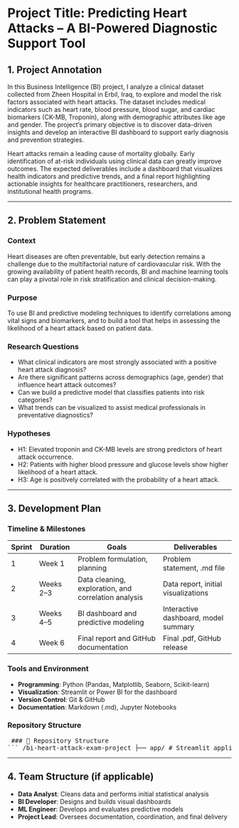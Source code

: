 # Project Title: Predicting Heart Attacks – A BI-Powered Diagnostic Support Tool

## 1. Project Annotation

In this Business Intelligence (BI) project, I analyze a clinical dataset collected from Zheen Hospital in Erbil, Iraq, to explore and model the risk factors associated with heart attacks. The dataset includes medical indicators such as heart rate, blood pressure, blood sugar, and cardiac biomarkers (CK-MB, Troponin), along with demographic attributes like age and gender. The project’s primary objective is to discover data-driven insights and develop an interactive BI dashboard to support early diagnosis and prevention strategies.

Heart attacks remain a leading cause of mortality globally. Early identification of at-risk individuals using clinical data can greatly improve outcomes. The expected deliverables include a dashboard that visualizes health indicators and predictive trends, and a final report highlighting actionable insights for healthcare practitioners, researchers, and institutional health programs.

---

## 2. Problem Statement

### Context
Heart diseases are often preventable, but early detection remains a challenge due to the multifactorial nature of cardiovascular risk. With the growing availability of patient health records, BI and machine learning tools can play a pivotal role in risk stratification and clinical decision-making.

### Purpose
To use BI and predictive modeling techniques to identify correlations among vital signs and biomarkers, and to build a tool that helps in assessing the likelihood of a heart attack based on patient data.

### Research Questions
- What clinical indicators are most strongly associated with a positive heart attack diagnosis?
- Are there significant patterns across demographics (age, gender) that influence heart attack outcomes?
- Can we build a predictive model that classifies patients into risk categories?
- What trends can be visualized to assist medical professionals in preventative diagnostics?

### Hypotheses
- H1: Elevated troponin and CK-MB levels are strong predictors of heart attack occurrence.
- H2: Patients with higher blood pressure and glucose levels show higher likelihood of a heart attack.
- H3: Age is positively correlated with the probability of a heart attack.

---

## 3. Development Plan

### Timeline & Milestones
| Sprint | Duration       | Goals                                                | Deliverables                         |
|--------|----------------|------------------------------------------------------|--------------------------------------|
| 1      | Week 1         | Problem formulation, planning                        | Problem statement, .md file          |
| 2      | Weeks 2–3      | Data cleaning, exploration, and correlation analysis | Data report, initial visualizations  |
| 3      | Weeks 4–5      | BI dashboard and predictive modeling                 | Interactive dashboard, model summary |
| 4      | Week 6         | Final report and GitHub documentation                | Final .pdf, GitHub release           |

### Tools and Environment
- **Programming**: Python (Pandas, Matplotlib, Seaborn, Scikit-learn)
- **Visualization**: Streamlit or Power BI for the dashboard
- **Version Control**: Git & GitHub
- **Documentation**: Markdown (.md), Jupyter Notebooks

### Repository Structure

<pre> ### 📁 Repository Structure 
``` /bi-heart-attack-exam-project ├── app/ # Streamlit application files for deployment │ └── app.py # Main app entry point │ ├── data/ # Raw and cleaned datasets │ ├── Medicaldataset.csv │ └── cleaned_Medicaldataset.csv │ ├── outputs/ # Model outputs and visualizations │ ├── models/ # Trained model files & scalers │ │ ├── logistic_model_final.pkl │ │ ├── decision_tree_model.pkl │ │ ├── kmeans_model.pkl │ │ ├── scaler.pkl │ │ ├── scaler_kmeans.pkl │ │ ├── cluster_feature_means.csv │ │ └── cluster_outcome_ratios.csv │ ├── graphs/ # Visualizations used in the app │ └── threshold_tuning_summary.csv │ ├── reports/ # Final report and hypothesis notes │ ├── Exam-Project.pdf │ └── hypotheses_details.md │ ├── sprint_2_data_preparation/ # Data cleaning and preprocessing notebooks │ ├── 02_data_cleaning.ipynb │ ├── 03_exploration_and_analysis_copy.ipynb │ └── 04_data_engineering.ipynb │ ├── sprint_3_data_modelling/ # Modeling and evaluation notebooks │ ├── decision_tree.ipynb │ ├── k_means_clustering.ipynb │ ├── logistic_regression.ipynb │ └── different_data_models.ipynb │ ├── README.md # Project overview and documentation ├── requirements.txt # Python dependencies └── .gitignore # Files/folders to exclude from version control ``` </pre>

---

## 4. Team Structure (if applicable)

- **Data Analyst**: Cleans data and performs initial statistical analysis
- **BI Developer**: Designs and builds visual dashboards
- **ML Engineer**: Develops and evaluates predictive models
- **Project Lead**: Oversees documentation, coordination, and final delivery